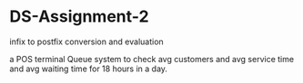 # DS-Assignment-2

infix to postfix conversion
and evaluation

a POS terminal Queue system to check avg customers and avg service time and avg waiting time for 18 hours in a day.
